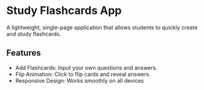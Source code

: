 # Study Flashcards App

A lightweight, single-page application that allows students to quickly create and study flashcards.

## Features
* Add Flashcards: Input your own questions and answers.
* Flip Animation: Click to flip cards and reveal answers.
* Responsive Design: Works smoothly on all devices
